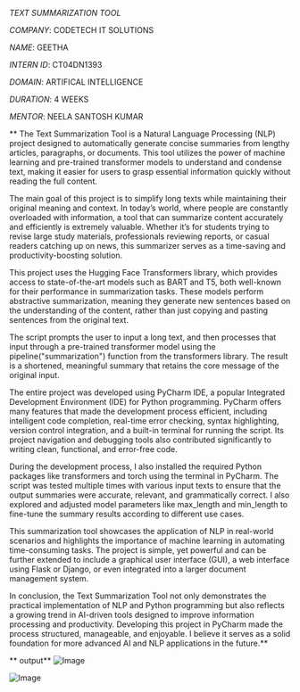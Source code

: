 *TEXT SUMMARIZATION TOOL*

*COMPANY*: CODETECH IT SOLUTIONS

*NAME*: GEETHA

*INTERN ID*: CT04DN1393

*DOMAIN*: ARTIFICAL INTELLIGENCE

*DURATION*: 4 WEEKS

*MENTOR*: NEELA SANTOSH KUMAR

** The Text Summarization Tool is a Natural Language Processing (NLP) project designed to automatically generate concise summaries from lengthy articles, paragraphs, or documents. This tool utilizes the power of machine learning and pre-trained transformer models to understand and condense text, making it easier for users to grasp essential information quickly without reading the full content.

The main goal of this project is to simplify long texts while maintaining their original meaning and context. In today’s world, where people are constantly overloaded with information, a tool that can summarize content accurately and efficiently is extremely valuable. Whether it’s for students trying to revise large study materials, professionals reviewing reports, or casual readers catching up on news, this summarizer serves as a time-saving and productivity-boosting solution.

This project uses the Hugging Face Transformers library, which provides access to state-of-the-art models such as BART and T5, both well-known for their performance in summarization tasks. These models perform abstractive summarization, meaning they generate new sentences based on the understanding of the content, rather than just copying and pasting sentences from the original text.

The script prompts the user to input a long text, and then processes that input through a pre-trained transformer model using the pipeline("summarization") function from the transformers library. The result is a shortened, meaningful summary that retains the core message of the original input.

The entire project was developed using PyCharm IDE, a popular Integrated Development Environment (IDE) for Python programming. PyCharm offers many features that made the development process efficient, including intelligent code completion, real-time error checking, syntax highlighting, version control integration, and a built-in terminal for running the script. Its project navigation and debugging tools also contributed significantly to writing clean, functional, and error-free code.

During the development process, I also installed the required Python packages like transformers and torch using the terminal in PyCharm. The script was tested multiple times with various input texts to ensure that the output summaries were accurate, relevant, and grammatically correct. I also explored and adjusted model parameters like max_length and min_length to fine-tune the summary results according to different use cases.

This summarization tool showcases the application of NLP in real-world scenarios and highlights the importance of machine learning in automating time-consuming tasks. The project is simple, yet powerful and can be further extended to include a graphical user interface (GUI), a web interface using Flask or Django, or even integrated into a larger document management system.

In conclusion, the Text Summarization Tool not only demonstrates the practical implementation of NLP and Python programming but also reflects a growing trend in AI-driven tools designed to improve information processing and productivity. Developing this project in PyCharm made the process structured, manageable, and enjoyable. I believe it serves as a solid foundation for more advanced AI and NLP applications in the future.**



** output**
![Image](https://github.com/user-attachments/assets/28f358a6-c2e8-4fda-8898-b5b5b1c3017e)

![Image](https://github.com/user-attachments/assets/4f75edd3-028c-4dd0-9d85-568cba2d6dae)



